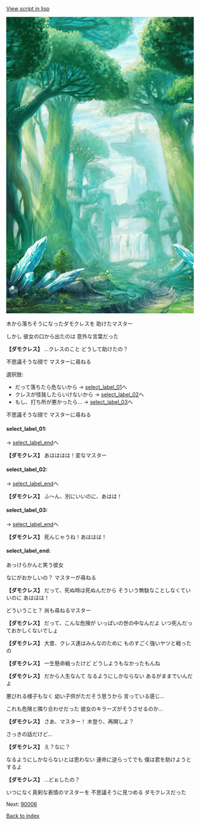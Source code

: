 [View script in lisp](../scripts/10351202.txt)

![forest.png](../images/backgrounds/forest.png)

木から落ちそうになったダモクレスを
助けたマスター

しかし
彼女の口から出たのは
意外な言葉だった

**【ダモクレス】**
…クレスのこと
どうして助けたの？

不思議そうな顔で
マスターに尋ねる

選択肢:
- だって落ちたら危ないから → [select_label_01](#select_label_01)へ
- クレスが怪我したらいけないから → [select_label_02](#select_label_02)へ
- もし、打ち所が悪かったら… → [select_label_03](#select_label_03)へ

不思議そうな顔で
マスターに尋ねる

#### select_label_01:
 → [select_label_end](#select_label_end)へ

**【ダモクレス】**
あはははは！変なマスター

#### select_label_02:
 → [select_label_end](#select_label_end)へ

**【ダモクレス】**
ふ～ん、別にいいのに、あはは！

#### select_label_03:
 → [select_label_end](#select_label_end)へ

**【ダモクレス】**
死んじゃうね！あははは！

#### select_label_end:

あっけらかんと笑う彼女

なにがおかしいの？
マスターが尋ねる

**【ダモクレス】**
だって、死ぬ時は死ぬんだから
そういう無駄なことしなくていいのに
あははは！

どういうこと？
尚も尋ねるマスター

**【ダモクレス】**
だって、こんな危険が
いっぱいの世の中なんだよ
いつ死んだっておかしくないでしょ

**【ダモクレス】**
大昔、クレス達はみんなのために
ものすごく強いヤツと戦ったの

**【ダモクレス】**
一生懸命戦ったけど
どうしようもなかったもんね

**【ダモクレス】**
だから人生なんて
なるようにしかならない
あるがままでいんだよ

悪びれる様子もなく
幼い子供がただそう思うから
言っている感じ…

これも危険と隣り合わせだった
彼女のキラーズがそうさせるのか…

**【ダモクレス】**
さあ、マスター！
木登り、再開しよ？

さっきの話だけど…

**【ダモクレス】**
え？なに？

なるようにしかならないとは思わない
運命に逆らってでも
僕は君を助けようとするよ

**【ダモクレス】**
…どぉしたの？

いつになく真剣な表情のマスターを
不思議そうに見つめる
ダモクレスだった

Next: [90006](90006.md)

[Back to index](index.md)
